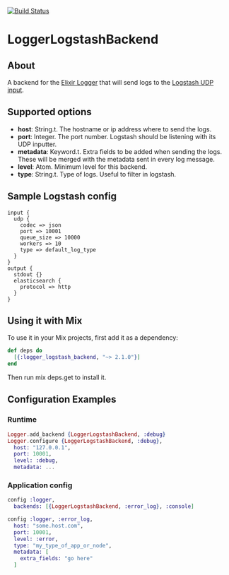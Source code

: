 [![Build Status](https://travis-ci.org/marcelog/logger_logstash_backend.svg)](https://travis-ci.org/marcelog/logger_logstash_backend)

LoggerLogstashBackend
=====================

## About
A backend for the [Elixir Logger](http://elixir-lang.org/docs/v1.0/logger/Logger.html)
that will send logs to the [Logstash UDP input](https://www.elastic.co/guide/en/logstash/current/plugins-inputs-udp.html).

## Supported options

 * **host**: String.t. The hostname or ip address where to send the logs.
 * **port**: Integer. The port number. Logstash should be listening with its UDP
 inputter.
 * **metadata**: Keyword.t. Extra fields to be added when sending the logs. These will
 be merged with the metadata sent in every log message.
 * **level**: Atom. Minimum level for this backend.
 * **type**: String.t. Type of logs. Useful to filter in logstash.

## Sample Logstash config
```
input {
  udp {
    codec => json
    port => 10001
    queue_size => 10000
    workers => 10
    type => default_log_type
  }
}
output {
  stdout {}
  elasticsearch {
    protocol => http
  }
}
```

## Using it with Mix

To use it in your Mix projects, first add it as a dependency:

```elixir
def deps do
  [{:logger_logstash_backend, "~> 2.1.0"}]
end
```
Then run mix deps.get to install it.


## Configuration Examples

### Runtime

```elixir
Logger.add_backend {LoggerLogstashBackend, :debug}
Logger.configure {LoggerLogstashBackend, :debug},
  host: "127.0.0.1",
  port: 10001,
  level: :debug,
  metadata: ...
```

### Application config

```elixir
config :logger,
  backends: [{LoggerLogstashBackend, :error_log}, :console]

config :logger, :error_log,
  host: "some.host.com",
  port: 10001,
  level: :error,
  type: "my_type_of_app_or_node",
  metadata: [
    extra_fields: "go here"
  ]
```
